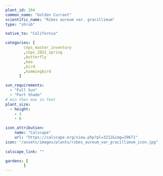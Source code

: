 ```yaml
---
plant_id: 204 
common_name: "Golden Currant"
scientific_name: "Ribes aureum var. gracillimum"
type: "shrub"

native_to: "California"

categories: [
        cnps_master_inventory
        ,cnps_2022_spring
        ,butterfly
        ,bee
        ,bird
        ,hummingbird 
      ]

sun_requirements:
  - "Full Sun"
  - "Part Shade"
# min then max in feet
plant_size:
  - height: 
    - 3 
    - 6

icon_attribution: 
    name: "Calscape"
    url: "https://calscape.org/view.php?pl=3212&img=29671"
icon: "/assets/images/plants/ribes_aureum_var_gracillimum_icon.jpg"
 
calscape_link: ""

gardens: [
        ]
---
```








